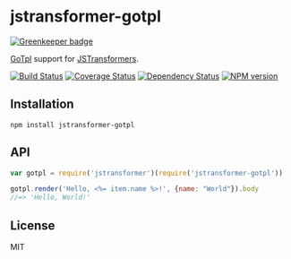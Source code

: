 # jstransformer-gotpl

[![Greenkeeper badge](https://badges.greenkeeper.io/jstransformers/jstransformer-gotpl.svg)](https://greenkeeper.io/)

[GoTpl](https://github.com/Lanfei/GoTpl) support for [JSTransformers](http://github.com/jstransformers).

[![Build Status](https://img.shields.io/travis/jstransformers/jstransformer-gotpl/master.svg)](https://travis-ci.org/jstransformers/jstransformer-gotpl)
[![Coverage Status](https://img.shields.io/codecov/c/github/jstransformers/jstransformer-gotpl/master.svg)](https://codecov.io/gh/jstransformers/jstransformer-gotpl)
[![Dependency Status](https://img.shields.io/david/jstransformers/jstransformer-gotpl/master.svg)](http://david-dm.org/jstransformers/jstransformer-gotpl)
[![NPM version](https://img.shields.io/npm/v/jstransformer-gotpl.svg)](https://www.npmjs.org/package/jstransformer-gotpl)

## Installation

    npm install jstransformer-gotpl

## API

```js
var gotpl = require('jstransformer')(require('jstransformer-gotpl'))

gotpl.render('Hello, <%= item.name %>!', {name: "World"}).body
//=> 'Hello, World!'
```

## License

MIT
